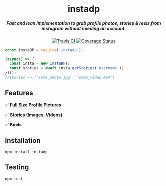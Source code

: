 <h1 align="center">instadp</h1>
<h5 align="center">Fast and lean implementation to grab profile photos, stories & reels from instagram without needing an account.</h5>
<div align="center">
  <a href="http://travis-ci.org/cameronh/instadp">
    <img src="https://travis-ci.org/cameronh/instadp.svg?branch=master" alt="Travis CI" />
  </a>
  <a href='https://coveralls.io/github/cameronh/instadp?branch=master'>
    <img src='https://coveralls.io/repos/github/cameronh/instadp/badge.svg?branch=master&ts=09-15-2020' alt='Coverage Status' />
  </a>
</div>


```js
const InstaDP = require('instadp');

(async() => {
  const insta = new InstaDP();
  const stories = await insta.getStories('username');
})();
//stories => ['some_photo.jpg', 'some_video.mp4']
```

## Features

✅ <b>Full Size Profile Pictures</b>

✅ <b>Stories (Images, Videos)</b>

✅ <b>Reels</b>

## Installation
`npm install instadp`

## Testing
`npm test`
